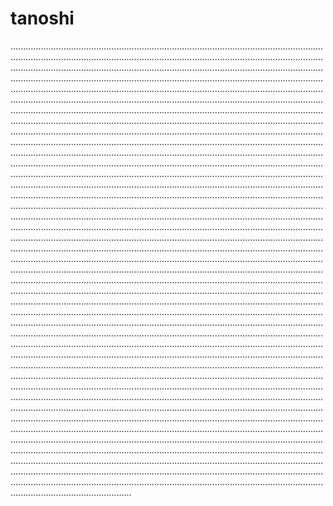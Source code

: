 # tanoshi
........................................................................................................................................................................................................................................................................................................................................................................................................................................................................................................................................................................................................................................................................................................................................................................................................................................................................................................................................................................................................................................................................................................................................................................................................................................................................................................................................................................................................................................................................................................................................................................................................................................................................................................................................................................................................................................................................................................................................................................................................................................................................................................................................................................................................................................................................................................................................................................................................................................................................................................................................................................................................................................................................................................................................................................................................................................................................................................................................................................................................................................................................................................................................................................................................................................................................................................................................................................................................................................................................................................................................................................................................................................................................................................................................................................................................................................................................................................................................................................................................................................................................................................................................................................................................................................................................................................................................................................................................................................................................................................................................................................................................................................................................................................................................................................................................................................................................................................................................................................................................................................................................................................................................................................................................................................................................................................................................................................................................................................................................